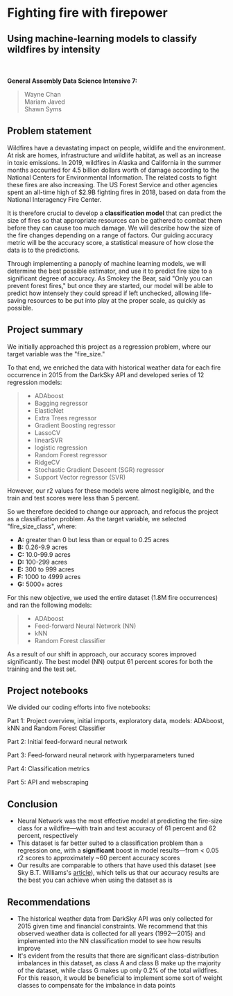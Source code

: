 # Fighting fire with firepower
## Using machine-learning models to classify wildfires by intensity
<br>
<br>
<strong>General Assembly Data Science Intensive 7:</strong><br>

> Wayne Chan <br>
> Mariam Javed <br>
> Shawn Syms 

<a name="problem-statement"></a>
## Problem statement

Wildfires have a devastating impact on people, wildlife and the environment. At risk are homes, infrastructure and  wildlife habitat, as well as an increase in toxic emissions. In 2019, wildfires in Alaska and California in the summer months accounted for 4.5 billion dollars worth of damage according to the National Centers for Environmental Information. The related costs to fight these fires are also increasing. The US Forest Service and other agencies spent an all-time high of \$2.9B fighting fires in 2018, based on data from the National Interagency Fire Center.

It is therefore crucial to develop a **classification model** that can predict the size of fires so that appropriate resources can be gathered to combat them before they can cause too much damage. We will describe how the size of the fire changes depending on a range of factors. Our guiding accuracy metric will be the accuracy score, a statistical measure of how close the data is to the predictions. 

Through implementing a panoply of machine learning models, we will determine the best possible estimator, and use it to predict fire size to a significant degree of accuracy. As Smokey the Bear, said "Only you can prevent forest fires," but once they are started, our model will be able to predict how intensely they could spread if left unchecked, allowing life-saving resources to be put into play at the proper scale, as quickly as possible.



## Project summary

We initially approached this project as a regression problem, where our target variable was the "fire_size." 

To that end, we enriched the data with historical weather data for each fire occurrence in 2015 from the DarkSky API and developed series of 12 regression models: 


> - ADAboost
> - Bagging regressor
> - ElasticNet
> - Extra Trees regressor
> - Gradient Boosting regressor 
> - LassoCV
> - linearSVR  
> - logistic regression
> - Random Forest regressor
> - RidgeCV
> - Stochastic Gradient Descent (SGR) regressor
> - Support Vector regressor (SVR)


However, our r2 values for these models were almost negligible, and the train and test scores were less than 5 percent.

So we therefore decided to change our approach, and refocus the project as a classification problem. As the target variable, we selected "fire_size_class", where:

 - <strong>A:</strong> greater than 0 but less than or equal to 0.25 acres
 - <strong>B:</strong> 0.26-9.9 acres
 - <strong>C:</strong> 10.0-99.9 acres
 - <strong>D:</strong> 100-299 acres 
 - <strong>E:</strong> 300 to 999 acres
 - <strong>F:</strong> 1000 to 4999 acres 
 - <strong>G:</strong> 5000+ acres

For this new objective, we used the entire dataset (1.8M fire occurrences) and ran the following models:

> - ADAboost
> - Feed-forward Neural Network (NN)
> - kNN
> - Random Forest classifier

As a result of our shift in approach, our accuracy scores improved significantly. The best model (NN) output 61 percent scores for both the training and the test set.



## Project notebooks

We divided our coding efforts into five notebooks:

Part 1: Project overview, initial imports, exploratory data, models: ADAboost, kNN and Random Forest Classifier 

Part 2: Initial feed-forward neural network

Part 3: Feed-forward neural network with hyperparameters tuned

Part 4: Classification metrics

Part 5: API and webscraping



## Conclusion

- Neural Network was the most effective model at predicting the fire-size class for a wildfire—with train and test accuracy of 61 percent and 62 percent, respectively
- This dataset is far better suited to a classification problem than a regression one, with a **significant** boost in model results—from < 0.05 r2 scores to approximately ~60 percent accuracy scores
- Our results are comparable to others that have used this dataset (see Sky B.T. Williams's [article](https://towardsdatascience.com/wildfire-destruction-a-random-forest-classification-of-forest-fires-e08070230276)), which tells us that our accuracy results are the best you can achieve when using the dataset as is



## Recommendations

- The historical weather data from DarkSky API was only collected for 2015 given time and financial constraints. We recommend that this observed weather data is collected for all years (1992—2015) and implemented into the NN classification model to see how results improve
- It's evident from the results that there are significant class-distribution imbalances in this dataset, as class A and class B make up the majority of the dataset, while class G makes up only 0.2% of the total wildfires. For this reason, it would be beneficial to implement some sort of weight classes to compensate for the imbalance in data points



